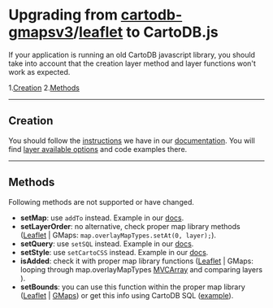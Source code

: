 # Upgrading from [cartodb-gmapsv3](https://github.com/vizzuality/cartodb-gmapsv3)/[leaflet](https://github.com/vizzuality/cartodb-leaflet) to CartoDB.js

If your application is running an old CartoDB javascript library, you should take
into account that the creation layer method and layer functions won't work as expected.

1.[Creation](#creation)
2.[Methods](#methods)

---

## Creation

You should follow the [instructions](http://docs.cartodb.com/cartodb-platform/cartodb-js.html#adding-cartodb-layers-to-an-existing-map) we have in our [documentation](http://docs.cartodb.com/cartodb-platform/cartodb-js.html).
You will find [layer available options](http://docs.cartodb.com/cartodb-platform/cartodb-js.html#cartodbcreatelayermap-layersource--options--callback) and code examples there.

---

## Methods

Following methods are not supported or have changed.

- **setMap**: use ```addTo``` instead. Example in our [docs](http://docs.cartodb.com/cartodb-platform/cartodb-js.html#creating-visualizations-at-runtime).
- **setLayerOrder**: no alternative, check proper map library methods ([Leaflet](http://leafletjs.com/reference.html#tilelayer-bringtofront) | GMaps: ```map.overlayMapTypes.setAt(0, layer);```).
- **setQuery**: use ```setSQL``` instead. Example in our [docs](http://docs.cartodb.com/cartodb-platform/cartodb-js.html#sublayersetsqlsql).
- **setStyle**: use ```setCartoCSS``` instead. Example in our [docs](http://docs.cartodb.com/cartodb-platform/cartodb-js.html#sublayersetcartocsscss).
- **isAdded**: check it with proper map library functions ([Leaflet](http://leafletjs.com/reference.html#map-haslayer) | GMaps: looping through map.overlayMapTypes [MVCArray](https://developers.google.com/maps/documentation/javascript/reference#MVCArray) and comparing layers ).
- **setBounds**: you can use this function within the proper map library ([Leaflet](http://leafletjs.com/reference.html#map-fitbounds) | [GMaps](https://developers.google.com/maps/documentation/javascript/reference#Map)) or get this info using CartoDB SQL ([example](http://docs.cartodb.com/cartodb-platform/cartodb-js.html#sqlgetboundssql-vars-options-callback)).